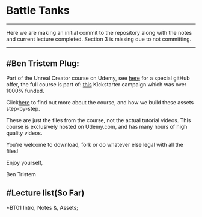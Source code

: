# Battle Tanks
---
Here we are making an initial commit to the repository along with the notes and current lecture completed. Section 3 is missing due to not committing.

---

#Ben Tristem Plug:
---
Part of the Unreal Creator course on Udemy, see [here](http://www.udemy.com/unrealcourse?couponCode=GitHubSpecial) for a
special gitHub offer, the full course is part of:
[this](http://www.kickstarter.com/projects/BenTristam/learn-to-make-video-games-unreal-developer-course) Kickstarter 
campaign which was over 1000% funded.

Click[here](https://www.udemy.com/unrealcourse?couponCode=GitHubSpecial) to find out more about the course, and how we build these assets step-by-step.

These are just the files from the course, not the actual tutorial videos. This course is exclusively hosted on Udemy.com, and has many hours of high quality videos.

You're welcome to download, fork or do whatever else legal with all the files!

Enjoy yourself,

Ben Tristem


#Lecture list(So Far)
---
*BT01 Intro, Notes &, Assets;
